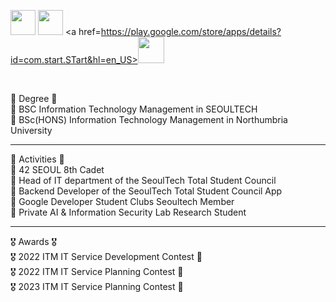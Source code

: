 <div align="left">

<a href=https://apps.apple.com/kr/app/%EC%84%9C%EC%9A%B8%EA%B3%BC%ED%95%99%EA%B8%B0%EC%88%A0%EB%8C%80%ED%95%99%EA%B5%90-%EC%B4%9D%ED%95%99%EC%83%9D%ED%9A%8C/id1641852619><img src=https://user-images.githubusercontent.com/106756920/260235880-2acf8471-d6ea-4315-90f0-5773fcfbef0a.png style="height:40px"></a>
<img src=https://user-images.githubusercontent.com/106756920/260235091-b557f771-3147-4ea4-883e-ee68e339cde7.png style="width:40px">
<a href=https://play.google.com/store/apps/details?id=com.start.STart&hl=en_US><img src=https://user-images.githubusercontent.com/106756920/260235997-947dfe23-19ee-4ff1-b0fd-c49c36de7e03.png style="height:42px"></a>

<br>

🏫 Degree 🏫 <br>
🏫 BSC Information Technology Management in SEOULTECH <br>
🏫 BSc(HONS) Information Technology Management in Northumbria University <br>

***

📃 Activities 📃 <br>
📃 42 SEOUL 8th Cadet <br>
📃 Head of IT department of the SeoulTech Total Student Council <br>
📃 Backend Developer of the SeoulTech Total Student Council App  <br>
📃 Google Developer Student Clubs Seoultech Member <br>
📃 Private AI & Information Security Lab Research Student <br>

***

🎖️ Awards 🎖️ <br>
🎖️ 2022 ITM IT Service Development Contest 🥉<br>
🎖️ 2022 ITM IT Service Planning Contest 🥉<br>
🎖️ 2023 ITM IT Service Planning Contest 🥈<br>

</div>
<br>

